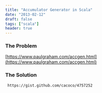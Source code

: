 ```yaml
---
title: "Accumulator Generator in Scala"
date: "2013-02-12"
draft: false
tags: ["scala"]
header: true
---
```


### The Problem

[https://www.paulgraham.com/accgen.html](https://www.paulgraham.com/accgen.html)

### The Solution

```gist {cols="8", id="4757252"}
 https://gist.github.com/cacoco/4757252
```

